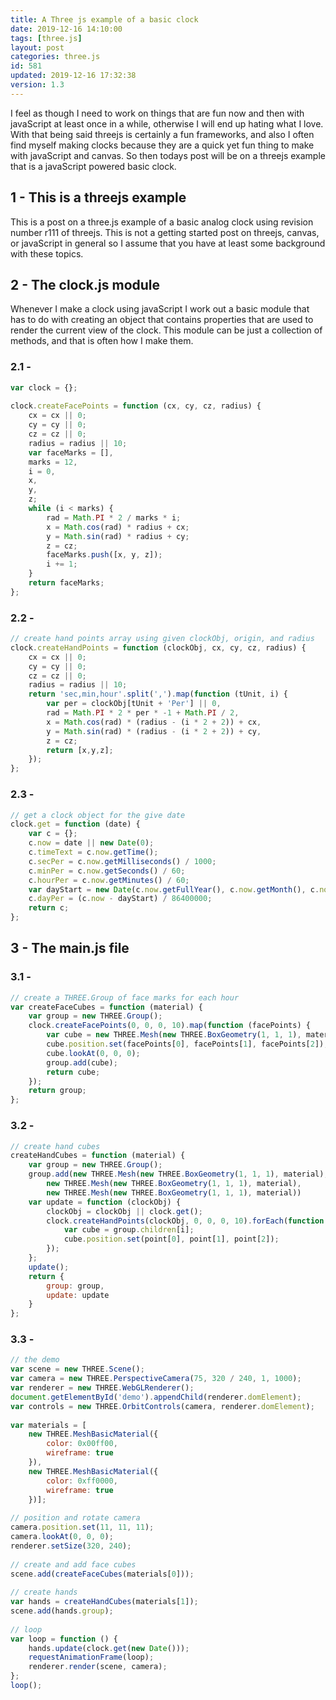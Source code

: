 ```yaml
---
title: A Three js example of a basic clock
date: 2019-12-16 14:10:00
tags: [three.js]
layout: post
categories: three.js
id: 581
updated: 2019-12-16 17:32:38
version: 1.3
---
```


I feel as though I need to work on things that are fun now and then with javaScript at least once in a while, otherwise I will end up hating what I love. With that being said threejs is certainly a fun frameworks, and also I often find myself making clocks because they are a quick yet fun thing to make with javaScript and canvas. So then todays post will be on a threejs example that is a javaScript powered basic clock.

<!-- more -->

## 1 - This is a threejs example

This is a post on a three.js example of a basic analog clock using revision number r111 of threejs. This is not a getting started post on threejs, canvas, or javaScript in general so I assume that you have at least some background with these topics.

## 2 - The clock.js module

Whenever I make a clock using javaScript I work out a basic module that has to do with creating an object that contains properties that are used to render the current view of the clock. This module can be just a collection of methods, and that is often how I make them.

### 2.1 - 

```js
var clock = {};
 
clock.createFacePoints = function (cx, cy, cz, radius) {
    cx = cx || 0;
    cy = cy || 0;
    cz = cz || 0;
    radius = radius || 10;
    var faceMarks = [],
    marks = 12,
    i = 0,
    x,
    y,
    z;
    while (i < marks) {
        rad = Math.PI * 2 / marks * i;
        x = Math.cos(rad) * radius + cx;
        y = Math.sin(rad) * radius + cy;
        z = cz;
        faceMarks.push([x, y, z]);
        i += 1;
    }
    return faceMarks;
};
```

### 2.2 - 
 
```js
// create hand points array using given clockObj, origin, and radius
clock.createHandPoints = function (clockObj, cx, cy, cz, radius) {
    cx = cx || 0;
    cy = cy || 0;
    cz = cz || 0;
    radius = radius || 10;
    return 'sec,min,hour'.split(',').map(function (tUnit, i) {
        var per = clockObj[tUnit + 'Per'] || 0,
        rad = Math.PI * 2 * per * -1 + Math.PI / 2,
        x = Math.cos(rad) * (radius - (i * 2 + 2)) + cx,
        y = Math.sin(rad) * (radius - (i * 2 + 2)) + cy,
        z = cz;
        return [x,y,z];
    });
};
```

### 2.3 - 

```js
// get a clock object for the give date
clock.get = function (date) {
    var c = {};
    c.now = date || new Date(0);
    c.timeText = c.now.getTime();
    c.secPer = c.now.getMilliseconds() / 1000;
    c.minPer = c.now.getSeconds() / 60;
    c.hourPer = c.now.getMinutes() / 60;
    var dayStart = new Date(c.now.getFullYear(), c.now.getMonth(), c.now.getDate(), 0, 0, 0, 0);
    c.dayPer = (c.now - dayStart) / 86400000;
    return c;
};
```

## 3 - The main.js file

### 3.1 -

```js
// create a THREE.Group of face marks for each hour
var createFaceCubes = function (material) {
    var group = new THREE.Group();
    clock.createFacePoints(0, 0, 0, 10).map(function (facePoints) {
        var cube = new THREE.Mesh(new THREE.BoxGeometry(1, 1, 1), material);
        cube.position.set(facePoints[0], facePoints[1], facePoints[2]);
        cube.lookAt(0, 0, 0);
        group.add(cube);
        return cube;
    });
    return group;
};
```

### 3.2 - 

```js
// create hand cubes
createHandCubes = function (material) {
    var group = new THREE.Group();
    group.add(new THREE.Mesh(new THREE.BoxGeometry(1, 1, 1), material),
        new THREE.Mesh(new THREE.BoxGeometry(1, 1, 1), material),
        new THREE.Mesh(new THREE.BoxGeometry(1, 1, 1), material))
    var update = function (clockObj) {
        clockObj = clockObj || clock.get();
        clock.createHandPoints(clockObj, 0, 0, 0, 10).forEach(function (point, i) {
            var cube = group.children[i];
            cube.position.set(point[0], point[1], point[2]);
        });
    };
    update();
    return {
        group: group,
        update: update
    }
};
```

### 3.3 - 

```js
// the demo
var scene = new THREE.Scene();
var camera = new THREE.PerspectiveCamera(75, 320 / 240, 1, 1000);
var renderer = new THREE.WebGLRenderer();
document.getElementById('demo').appendChild(renderer.domElement);
var controls = new THREE.OrbitControls(camera, renderer.domElement);
 
var materials = [
    new THREE.MeshBasicMaterial({
        color: 0x00ff00,
        wireframe: true
    }),
    new THREE.MeshBasicMaterial({
        color: 0xff0000,
        wireframe: true
    })];
 
// position and rotate camera
camera.position.set(11, 11, 11);
camera.lookAt(0, 0, 0);
renderer.setSize(320, 240);
 
// create and add face cubes
scene.add(createFaceCubes(materials[0]));
 
// create hands
var hands = createHandCubes(materials[1]);
scene.add(hands.group);
 
// loop
var loop = function () {
    hands.update(clock.get(new Date()));
    requestAnimationFrame(loop);
    renderer.render(scene, camera);
};
loop();
```